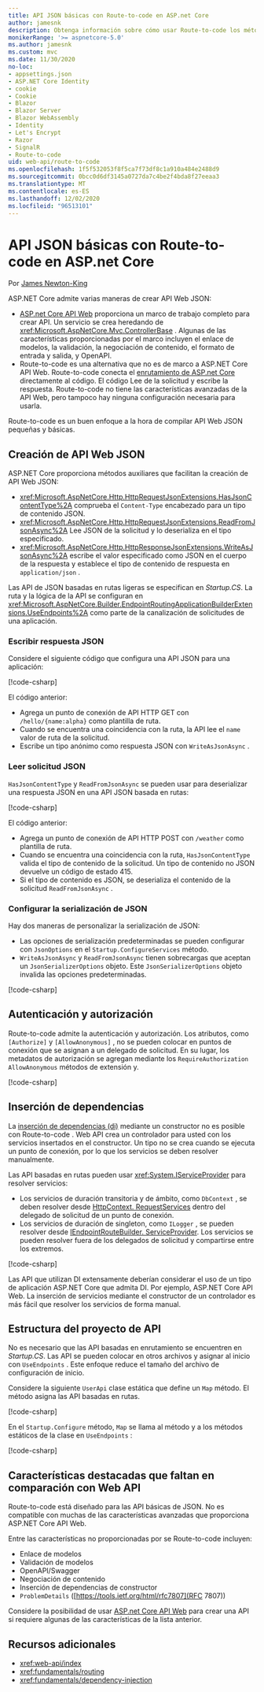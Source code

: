 ```yaml
---
title: API JSON básicas con Route-to-code en ASP.net Core
author: jamesnk
description: Obtenga información sobre cómo usar Route-to-code los métodos de extensión JSON y para crear API Web JSON ligeras.
monikerRange: '>= aspnetcore-5.0'
ms.author: jamesnk
ms.custom: mvc
ms.date: 11/30/2020
no-loc:
- appsettings.json
- ASP.NET Core Identity
- cookie
- Cookie
- Blazor
- Blazor Server
- Blazor WebAssembly
- Identity
- Let's Encrypt
- Razor
- SignalR
- Route-to-code
uid: web-api/route-to-code
ms.openlocfilehash: 1f5f532053f8f5ca7f73df8c1a910a484e2488d9
ms.sourcegitcommit: 0bcc0d6df3145a0727da7c4be2f4bda8f27eeaa3
ms.translationtype: MT
ms.contentlocale: es-ES
ms.lasthandoff: 12/02/2020
ms.locfileid: "96513101"
---
```

# <a name="basic-json-apis-with-no-locroute-to-code-in-aspnet-core"></a>API JSON básicas con Route-to-code en ASP.net Core

Por [James Newton-King](https://github.com/jamesnk)

ASP.NET Core admite varias maneras de crear API Web JSON:

* [ASP.net Core API Web](xref:web-api/index) proporciona un marco de trabajo completo para crear API. Un servicio se crea heredando de <xref:Microsoft.AspNetCore.Mvc.ControllerBase> . Algunas de las características proporcionadas por el marco incluyen el enlace de modelos, la validación, la negociación de contenido, el formato de entrada y salida, y OpenAPI.
* Route-to-code es una alternativa que no es de marco a ASP.NET Core API Web. Route-to-code conecta el [enrutamiento de ASP.net Core](xref:fundamentals/routing) directamente al código. El código Lee de la solicitud y escribe la respuesta. Route-to-code no tiene las características avanzadas de la API Web, pero tampoco hay ninguna configuración necesaria para usarla.

Route-to-code es un buen enfoque a la hora de compilar API Web JSON pequeñas y básicas.

## <a name="create-json-web-apis"></a>Creación de API Web JSON

ASP.NET Core proporciona métodos auxiliares que facilitan la creación de API Web JSON:

* <xref:Microsoft.AspNetCore.Http.HttpRequestJsonExtensions.HasJsonContentType%2A> comprueba el `Content-Type` encabezado para un tipo de contenido JSON.
* <xref:Microsoft.AspNetCore.Http.HttpRequestJsonExtensions.ReadFromJsonAsync%2A> Lee JSON de la solicitud y lo deserializa en el tipo especificado.
* <xref:Microsoft.AspNetCore.Http.HttpResponseJsonExtensions.WriteAsJsonAsync%2A> escribe el valor especificado como JSON en el cuerpo de la respuesta y establece el tipo de contenido de respuesta en `application/json` .

Las API de JSON basadas en rutas ligeras se especifican en *Startup.CS*. La ruta y la lógica de la API se configuran en <xref:Microsoft.AspNetCore.Builder.EndpointRoutingApplicationBuilderExtensions.UseEndpoints%2A> como parte de la canalización de solicitudes de una aplicación.

### <a name="write-json-response"></a>Escribir respuesta JSON

Considere el siguiente código que configura una API JSON para una aplicación:

[!code-csharp[](route-to-code/sample/Startup3.cs?name=snippet&highlight=6)]

El código anterior:

* Agrega un punto de conexión de API HTTP GET con `/hello/{name:alpha}` como plantilla de ruta.
* Cuando se encuentra una coincidencia con la ruta, la API lee el `name` valor de ruta de la solicitud.
* Escribe un tipo anónimo como respuesta JSON con `WriteAsJsonAsync` .

### <a name="read-json-request"></a>Leer solicitud JSON

`HasJsonContentType` y `ReadFromJsonAsync` se pueden usar para deserializar una respuesta JSON en una API JSON basada en rutas:

[!code-csharp[](route-to-code/sample/Startup2.cs?name=snippet&highlight=5,11)]

El código anterior:

* Agrega un punto de conexión de API HTTP POST con `/weather` como plantilla de ruta.
* Cuando se encuentra una coincidencia con la ruta, `HasJsonContentType` valida el tipo de contenido de la solicitud. Un tipo de contenido no JSON devuelve un código de estado 415.
* Si el tipo de contenido es JSON, se deserializa el contenido de la solicitud `ReadFromJsonAsync` .

### <a name="configure-json-serialization"></a>Configurar la serialización de JSON

Hay dos maneras de personalizar la serialización de JSON:

* Las opciones de serialización predeterminadas se pueden configurar con `JsonOptions` en el `Startup.ConfigureServices` método.
* `WriteAsJsonAsync` y `ReadFromJsonAsync` tienen sobrecargas que aceptan un `JsonSerializerOptions` objeto. Este `JsonSerializerOptions` objeto invalida las opciones predeterminadas.

[!code-csharp[](route-to-code/sample/Startup6.cs?name=snippet)]

## <a name="authentication-and-authorization"></a>Autenticación y autorización

Route-to-code admite la autenticación y autorización. Los atributos, como `[Authorize]` y `[AllowAnonymous]` , no se pueden colocar en puntos de conexión que se asignan a un delegado de solicitud. En su lugar, los metadatos de autorización se agregan mediante los `RequireAuthorization` `AllowAnonymous` métodos de extensión y.

[!code-csharp[](route-to-code/sample/Startup.cs?name=snippet&highlight=30)]

## <a name="dependency-injection"></a>Inserción de dependencias

La [inserción de dependencias (di)](xref:fundamentals/dependency-injection) mediante un constructor no es posible con Route-to-code . Web API crea un controlador para usted con los servicios insertados en el constructor. Un tipo no se crea cuando se ejecuta un punto de conexión, por lo que los servicios se deben resolver manualmente.

Las API basadas en rutas pueden usar <xref:System.IServiceProvider> para resolver servicios:

* Los servicios de duración transitoria y de ámbito, como `DbContext` , se deben resolver desde [HttpContext. RequestServices](xref:Microsoft.AspNetCore.Http.HttpContext.RequestServices) dentro del delegado de solicitud de un punto de conexión.
* Los servicios de duración de singleton, como `ILogger` , se pueden resolver desde [IEndpointRouteBuilder. ServiceProvider](xref:Microsoft.AspNetCore.Routing.IEndpointRouteBuilder.ServiceProvider). Los servicios se pueden resolver fuera de los delegados de solicitud y compartirse entre los extremos.

[!code-csharp[](route-to-code/sample/Startup4.cs?name=snippet&highlight=3,7)]

Las API que utilizan DI extensamente deberían considerar el uso de un tipo de aplicación ASP.NET Core que admita DI. Por ejemplo, ASP.NET Core API Web. La inserción de servicios mediante el constructor de un controlador es más fácil que resolver los servicios de forma manual.

## <a name="api-project-structure"></a>Estructura del proyecto de API

No es necesario que las API basadas en enrutamiento se encuentren en *Startup.CS*. Las API se pueden colocar en otros archivos y asignar al inicio con `UseEndpoints` . Este enfoque reduce el tamaño del archivo de configuración de inicio.

Considere la siguiente `UserApi` clase estática que define un `Map` método. El método asigna las API basadas en rutas.

[!code-csharp[](route-to-code/sample/UserApi.cs?name=snippet)]

En el `Startup.Configure` método, `Map` se llama al método y a los métodos estáticos de la clase en `UseEndpoints` :

[!code-csharp[](route-to-code/sample/Startup5.cs?name=snippet)]

## <a name="notable-missing-features-compared-to-web-api"></a>Características destacadas que faltan en comparación con Web API

Route-to-code está diseñado para las API básicas de JSON. No es compatible con muchas de las características avanzadas que proporciona ASP.NET Core API Web.

Entre las características no proporcionadas por se Route-to-code incluyen:

* Enlace de modelos
* Validación de modelos
* OpenAPI/Swagger
* Negociación de contenido
* Inserción de dependencias de constructor
* `ProblemDetails` ([https://tools.ietf.org/html/rfc7807](RFC 7807))

Considere la posibilidad de usar [ASP.net Core API Web](xref:web-api/index) para crear una API si requiere algunas de las características de la lista anterior.

## <a name="additional-resources"></a>Recursos adicionales

* <xref:web-api/index>
* <xref:fundamentals/routing>
* <xref:fundamentals/dependency-injection>
